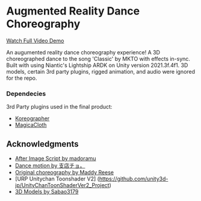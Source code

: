 # Augmented Reality Dance Choreography

[Watch Full Video Demo](https://streamable.com/qly5o8#)

An augumented reality dance choreography experience! A 3D choreographed dance to the song 'Classic' by MKTO with effects in-sync.
Built with using Niantic's Lightship ARDK on Unity version 2021.3f.4f1.
3D models, certain 3rd party plugins, rigged animation, and audio were ignored for the repo.

### Dependecies

3rd Party plugins used in the final product:
- [Koreographer](https://assetstore.unity.com/packages/tools/audio/koreographer-54639)
- [MagicaCloth](https://assetstore.unity.com/packages/tools/physics/magica-cloth-160144)

## Acknowledgments
- [After Image Script by madoramu](https://github.com/madoramu/AfterImage)
- [Dance motion by 支店チョ。](https://seiga.nicovideo.jp/seiga/im6027810)
- [Original choreography by Maddy Reese](https://www.youtube.com/watch?v=d9H7DnyDKJ0&t=0s)
- [URP Unitychan Toonshader V2] (https://github.com/unity3d-jp/UnityChanToonShaderVer2_Project)
- [3D Models by Sabao3179](https://twitter.com/kubotatoshinobu)
